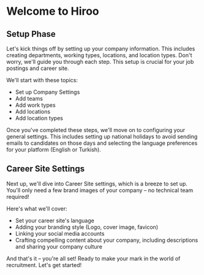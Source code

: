 # Welcome to Hiroo

## Setup Phase

Let's kick things off by setting up your company information. This includes creating departments, working types, locations, and location types. Don't worry, we'll guide you through each step. This setup is crucial for your job postings and career site.

We'll start with these topics:

- Set up Company Settings
- Add teams
- Add work types
- Add locations
- Add location types

Once you've completed these steps, we'll move on to configuring your general settings. This includes setting up national holidays to avoid sending emails to candidates on those days and selecting the language preferences for your platform (English or Turkish).

## Career Site Settings

Next up, we'll dive into Career Site settings, which is a breeze to set up. You'll only need a few brand images of your company – no technical team required!

Here's what we'll cover:

- Set your career site's language
- Adding your branding style (Logo, cover image, favicon)
- Linking your social media accounts
- Crafting compelling content about your company, including descriptions and sharing your company culture

And that's it – you're all set! Ready to make your mark in the world of recruitment. Let's get started!

